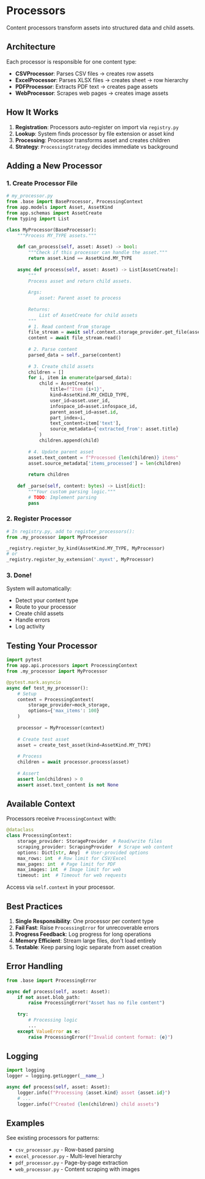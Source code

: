 # Processors

Content processors transform assets into structured data and child assets.

## Architecture

Each processor is responsible for one content type:
- **CSVProcessor**: Parses CSV files → creates row assets
- **ExcelProcessor**: Parses XLSX files → creates sheet → row hierarchy
- **PDFProcessor**: Extracts PDF text → creates page assets
- **WebProcessor**: Scrapes web pages → creates image assets

## How It Works

1. **Registration**: Processors auto-register on import via `registry.py`
2. **Lookup**: System finds processor by file extension or asset kind
3. **Processing**: Processor transforms asset and creates children
4. **Strategy**: `ProcessingStrategy` decides immediate vs background

## Adding a New Processor

### 1. Create Processor File

```python
# my_processor.py
from .base import BaseProcessor, ProcessingContext
from app.models import Asset, AssetKind
from app.schemas import AssetCreate
from typing import List

class MyProcessor(BaseProcessor):
    """Process MY_TYPE assets."""
    
    def can_process(self, asset: Asset) -> bool:
        """Check if this processor can handle the asset."""
        return asset.kind == AssetKind.MY_TYPE
    
    async def process(self, asset: Asset) -> List[AssetCreate]:
        """
        Process asset and return child assets.
        
        Args:
            asset: Parent asset to process
            
        Returns:
            List of AssetCreate for child assets
        """
        # 1. Read content from storage
        file_stream = await self.context.storage_provider.get_file(asset.blob_path)
        content = await file_stream.read()
        
        # 2. Parse content
        parsed_data = self._parse(content)
        
        # 3. Create child assets
        children = []
        for i, item in enumerate(parsed_data):
            child = AssetCreate(
                title=f"Item {i+1}",
                kind=AssetKind.MY_CHILD_TYPE,
                user_id=asset.user_id,
                infospace_id=asset.infospace_id,
                parent_asset_id=asset.id,
                part_index=i,
                text_content=item['text'],
                source_metadata={'extracted_from': asset.title}
            )
            children.append(child)
        
        # 4. Update parent asset
        asset.text_content = f"Processed {len(children)} items"
        asset.source_metadata['items_processed'] = len(children)
        
        return children
    
    def _parse(self, content: bytes) -> List[dict]:
        """Your custom parsing logic."""
        # TODO: Implement parsing
        pass
```

### 2. Register Processor

```python
# In registry.py, add to register_processors():
from .my_processor import MyProcessor

_registry.register_by_kind(AssetKind.MY_TYPE, MyProcessor)
# or
_registry.register_by_extension('.myext', MyProcessor)
```

### 3. Done!

System will automatically:
- Detect your content type
- Route to your processor
- Create child assets
- Handle errors
- Log activity

## Testing Your Processor

```python
import pytest
from app.api.processors import ProcessingContext
from .my_processor import MyProcessor

@pytest.mark.asyncio
async def test_my_processor():
    # Setup
    context = ProcessingContext(
        storage_provider=mock_storage,
        options={'max_items': 100}
    )
    
    processor = MyProcessor(context)
    
    # Create test asset
    asset = create_test_asset(kind=AssetKind.MY_TYPE)
    
    # Process
    children = await processor.process(asset)
    
    # Assert
    assert len(children) > 0
    assert asset.text_content is not None
```

## Available Context

Processors receive `ProcessingContext` with:

```python
@dataclass
class ProcessingContext:
    storage_provider: StorageProvider  # Read/write files
    scraping_provider: ScrapingProvider  # Scrape web content
    options: Dict[str, Any]  # User-provided options
    max_rows: int  # Row limit for CSV/Excel
    max_pages: int  # Page limit for PDF
    max_images: int  # Image limit for web
    timeout: int  # Timeout for web requests
```

Access via `self.context` in your processor.

## Best Practices

1. **Single Responsibility**: One processor per content type
2. **Fail Fast**: Raise `ProcessingError` for unrecoverable errors
3. **Progress Feedback**: Log progress for long operations
4. **Memory Efficient**: Stream large files, don't load entirely
5. **Testable**: Keep parsing logic separate from asset creation

## Error Handling

```python
from .base import ProcessingError

async def process(self, asset: Asset):
    if not asset.blob_path:
        raise ProcessingError("Asset has no file content")
    
    try:
        # Processing logic
        ...
    except ValueError as e:
        raise ProcessingError(f"Invalid content format: {e}")
```

## Logging

```python
import logging
logger = logging.getLogger(__name__)

async def process(self, asset: Asset):
    logger.info(f"Processing {asset.kind} asset {asset.id}")
    # ...
    logger.info(f"Created {len(children)} child assets")
```

## Examples

See existing processors for patterns:
- `csv_processor.py` - Row-based parsing
- `excel_processor.py` - Multi-level hierarchy
- `pdf_processor.py` - Page-by-page extraction
- `web_processor.py` - Content scraping with images


